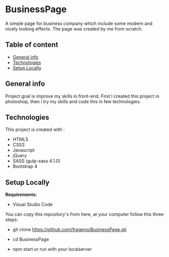 ﻿# BusinessPage

A simple page for business company which include some modern and nicely looking effects.
The page was created by me from scratch.

## Table of content
* [General info](#general-info)
* [Technologies](#technologies)
* [Setup Locally](#setup-locally)


## General info

Project goal is improve my skills in front-end.
First I created this project in photoshop, then i try my skills and code this in few technologies.


## Technologies

This project is created with : 
* HTML5
* CSS3
* Javascript
* jQuery
* SASS (gulp-sass 4.1.0)
* Bootstrap 4

## Setup Locally
<b>Requirements:</b>

* Visual Studio Code

You can copy this repository's from here, at your computer follow this three steps:

* git clone https://github.com/frageno/BusinessPage.git

* cd BusinessPage

* npm start or run with your localserver 
